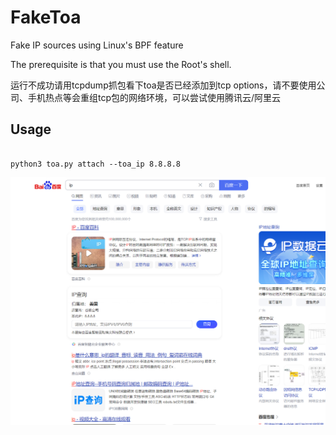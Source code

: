 # FakeToa
Fake IP sources using Linux's BPF feature

The prerequisite is that you must use the Root's shell.

运行不成功请用tcpdump抓包看下toa是否已经添加到tcp options，请不要使用公司、手机热点等会重组tcp包的网络环境，可以尝试使用腾讯云/阿里云

## Usage
```

python3 toa.py attach --toa_ip 8.8.8.8

```

![Alt text](image.png)